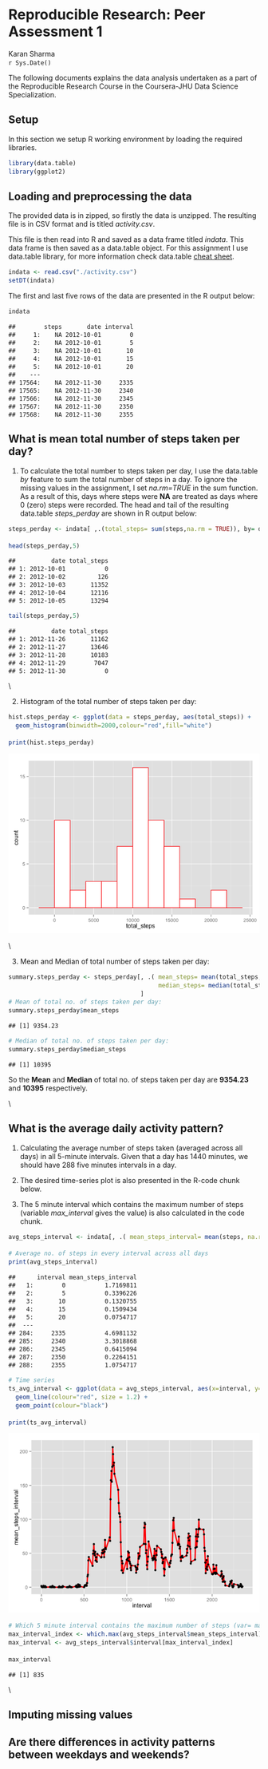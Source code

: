# Reproducible Research: Peer Assessment 1
Karan Sharma  
`r Sys.Date()`  

The following documents explains the data analysis undertaken as a part of the Reproducible Research Course in the Coursera-JHU Data Science Specialization. 

## Setup

In this section we setup R working environment by loading the required libraries. 


```r
library(data.table)
library(ggplot2)
```




## Loading and preprocessing the data

The provided data is in zipped, so firstly the data is unzipped. The resulting file is in CSV format and is titled *activity.csv*.

This file is then read into R and saved as a data frame titled *indata*. This data frame is then saved as a data.table object. For this assignment I use data.table library, for more information check data.table [cheat sheet](https://s3.amazonaws.com/assets.datacamp.com/img/blog/data+table+cheat+sheet.pdf).


```r
indata <- read.csv("./activity.csv")
setDT(indata)
```


The first and last five rows of the data are presented in the R output below:


```r
indata
```

```
##        steps       date interval
##     1:    NA 2012-10-01        0
##     2:    NA 2012-10-01        5
##     3:    NA 2012-10-01       10
##     4:    NA 2012-10-01       15
##     5:    NA 2012-10-01       20
##    ---                          
## 17564:    NA 2012-11-30     2335
## 17565:    NA 2012-11-30     2340
## 17566:    NA 2012-11-30     2345
## 17567:    NA 2012-11-30     2350
## 17568:    NA 2012-11-30     2355
```




## What is mean total number of steps taken per day?

1. To calculate the total number to steps taken per day, I use the data.table *by* feature to sum the total number of steps in a day. To ignore the missing values in the assignment, I set *na.rm=TRUE* in the sum function. As a result of this, days where steps were **NA** are treated as days where 0 (zero) steps were recorded. The head and tail of the resulting data.table *steps_perday* are shown in R output below:


```r
steps_perday <- indata[ ,.(total_steps= sum(steps,na.rm = TRUE)), by= date]

head(steps_perday,5)
```

```
##          date total_steps
## 1: 2012-10-01           0
## 2: 2012-10-02         126
## 3: 2012-10-03       11352
## 4: 2012-10-04       12116
## 5: 2012-10-05       13294
```

```r
tail(steps_perday,5)
```

```
##          date total_steps
## 1: 2012-11-26       11162
## 2: 2012-11-27       13646
## 3: 2012-11-28       10183
## 4: 2012-11-29        7047
## 5: 2012-11-30           0
```

\


2. Histogram of the total number of steps taken per day:


```r
hist.steps_perday <- ggplot(data = steps_perday, aes(total_steps)) + 
  geom_histogram(binwidth=2000,colour="red",fill="white")

print(hist.steps_perday)
```

![](PA1_template_files/figure-html/steps-perday-hist-1.png) 

\


3. Mean and Median of total number of steps taken per day:

```r
summary.steps_perday <- steps_perday[, .( mean_steps= mean(total_steps, na.rm = TRUE),
                                          median_steps= median(total_steps, na.rm = TRUE))
                                     ]
# Mean of total no. of steps taken per day:
summary.steps_perday$mean_steps
```

```
## [1] 9354.23
```

```r
# Median of total no. of steps taken per day:
summary.steps_perday$median_steps
```

```
## [1] 10395
```
So the **Mean** and **Median** of total no. of steps taken per day are **9354.23** and **10395** respectively.  

\


## What is the average daily activity pattern?

1. Calculating the average number of steps taken (averaged across all days) in all 5-minute intervals. Given that a day has 1440 minutes, we should have 288 five minutes intervals in a day.

2. The desired time-series plot is also presented in the R-code chunk below.

3. The 5 minute interval which contains the maximum number of steps (variable *max_interval* gives the value) is also calculated in the code chunk.


```r
avg_steps_interval <- indata[, .( mean_steps_interval= mean(steps, na.rm = TRUE)), by= interval]

# Average no. of steps in every interval across all days
print(avg_steps_interval)
```

```
##      interval mean_steps_interval
##   1:        0           1.7169811
##   2:        5           0.3396226
##   3:       10           0.1320755
##   4:       15           0.1509434
##   5:       20           0.0754717
##  ---                             
## 284:     2335           4.6981132
## 285:     2340           3.3018868
## 286:     2345           0.6415094
## 287:     2350           0.2264151
## 288:     2355           1.0754717
```

```r
# Time series
ts_avg_interval <- ggplot(data = avg_steps_interval, aes(x=interval, y=mean_steps_interval)) +
  geom_line(colour="red", size = 1.2) +
  geom_point(colour="black")

print(ts_avg_interval)
```

![](PA1_template_files/figure-html/average-intervals-1.png) 

```r
# Which 5 minute interval contains the maximum number of steps (var= max_interval)
max_interval_index <- which.max(avg_steps_interval$mean_steps_interval) #calc the index
max_interval <- avg_steps_interval$interval[max_interval_index]

max_interval
```

```
## [1] 835
```

\


## Imputing missing values



## Are there differences in activity patterns between weekdays and weekends?
